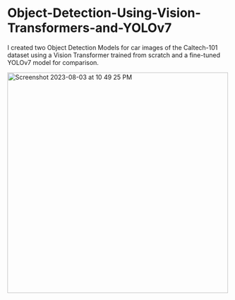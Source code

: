 # Object-Detection-Using-Vision-Transformers-and-YOLOv7
I created two Object Detection Models for car images of the Caltech-101 dataset using a Vision Transformer trained from scratch and a fine-tuned YOLOv7 model for comparison.


<img width="500" alt="Screenshot 2023-08-03 at 10 49 25 PM" src="https://github.com/Yash-Dharmadhikari/Object-Detection-Using-Vision-Transformers-and-YOLOv7/assets/83016213/cb494cb4-6c4d-4152-9845-e46c0ffb73da">
